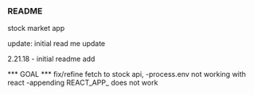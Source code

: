 ### README

stock market app

update: initial read me update

2.21.18 - initial readme add

*** GOAL ***
fix/refine fetch to stock api, 
-process.env not working with react
-appending REACT_APP_ does not work